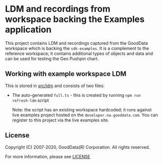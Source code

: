 # LDM and recordings from workspace backing the Examples application

This project contains LDM and recordings captured from the GoodData workspace which is backing the `sdk-examples`. It
is a complement to the reference workspace; it contains additional types of objects and data and can be used for
testing the Geo Pushpin chart.

## Working with example workspace LDM

This is stored in [src/ldm](src/ldm) and consists of two files:

-   The auto-generated `full.ts` - this is created by running `npm run refresh-ldm` script

    Note: the script has an existing workspace hardcoded; it runs against live examples project hosted on the
    `developer.na.gooddata.com`. You can register to this project via the live examples site.

## License

Copyright (C) 2007-2020, GoodData(R) Corporation. All rights reserved.

For more information, please see [LICENSE](https://github.com/gooddata/gooddata-ui-sdk/blob/master/tools/examples-workspace/LICENSE)
